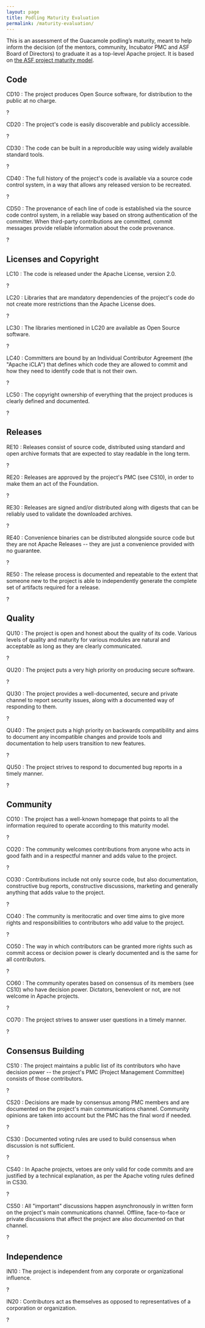 ```yaml
---
layout: page 
title: Podling Maturity Evaluation
permalink: /maturity-evaluation/
---
```


This is an assessment of the Guacamole podling’s maturity, meant to help inform
the decision (of the mentors, community, Incubator PMC and ASF Board of
Directors) to graduate it as a top-level Apache project. It is based on [the
ASF project maturity model](http://community.apache.org/apache-way/apache-project-maturity-model.html).

Code
----

CD10
: The project produces Open Source software, for distribution to the public at
  no charge.

  ?

CD20
: The project's code is easily discoverable and publicly accessible.

  ?

CD30
: The code can be built in a reproducible way using widely available standard
  tools.

  ?

CD40
: The full history of the project's code is available via a source code control
  system, in a way that allows any released version to be recreated.

  ?

CD50
: The provenance of each line of code is established via the source code
  control system, in a reliable way based on strong authentication of the
  committer. When third-party contributions are committed, commit messages
  provide reliable information about the code provenance.

  ?

Licenses and Copyright
----------------------

LC10
: The code is released under the Apache License, version 2.0.

  ?

LC20
: Libraries that are mandatory dependencies of the project's code do not create
  more restrictions than the Apache License does.

  ?

LC30
: The libraries mentioned in LC20 are available as Open Source software.

  ?

LC40
: Committers are bound by an Individual Contributor Agreement (the "Apache
  iCLA") that defines which code they are allowed to commit and how they need
  to identify code that is not their own.

  ?

LC50
: The copyright ownership of everything that the project produces is clearly
  defined and documented.

  ?

Releases
--------

RE10
: Releases consist of source code, distributed using standard and open archive
  formats that are expected to stay readable in the long term.

  ?

RE20
: Releases are approved by the project's PMC (see CS10), in order to make them
  an act of the Foundation.

  ?

RE30
: Releases are signed and/or distributed along with digests that can be
  reliably used to validate the downloaded archives.

  ?

RE40
: Convenience binaries can be distributed alongside source code but they are
  not Apache Releases -- they are just a convenience provided with no
  guarantee.

  ?

RE50
: The release process is documented and repeatable to the extent that someone
  new to the project is able to independently generate the complete set of
  artifacts required for a release.

  ?

Quality
-------

QU10
: The project is open and honest about the quality of its code. Various levels
  of quality and maturity for various modules are natural and acceptable as
  long as they are clearly communicated.

  ?

QU20
: The project puts a very high priority on producing secure software.

  ?

QU30
: The project provides a well-documented, secure and private channel to report
  security issues, along with a documented way of responding to them.

  ?

QU40
: The project puts a high priority on backwards compatibility and aims to
  document any incompatible changes and provide tools and documentation to help
  users transition to new features.

  ?

QU50
: The project strives to respond to documented bug reports in a timely manner.

  ?

Community
---------

CO10
: The project has a well-known homepage that points to all the information
  required to operate according to this maturity model.

  ?

CO20
: The community welcomes contributions from anyone who acts in good faith and
  in a respectful manner and adds value to the project.

  ?

CO30
: Contributions include not only source code, but also documentation,
  constructive bug reports, constructive discussions, marketing and generally
  anything that adds value to the project.

  ?

CO40
: The community is meritocratic and over time aims to give more rights and
  responsibilities to contributors who add value to the project.

  ?

CO50
: The way in which contributors can be granted more rights such as commit
  access or decision power is clearly documented and is the same for all
  contributors.

  ?

CO60
: The community operates based on consensus of its members (see CS10) who have
  decision power. Dictators, benevolent or not, are not welcome in Apache
  projects.

  ?

CO70
: The project strives to answer user questions in a timely manner.

  ?

Consensus Building
------------------

CS10
: The project maintains a public list of its contributors who have decision
  power -- the project's PMC (Project Management Committee) consists of those
  contributors.

  ?

CS20
: Decisions are made by consensus among PMC members and are documented on the
  project's main communications channel. Community opinions are taken into
  account but the PMC has the final word if needed.

  ?

CS30
: Documented voting rules are used to build consensus when discussion is not
  sufficient.

  ?

CS40
: In Apache projects, vetoes are only valid for code commits and are justified
  by a technical explanation, as per the Apache voting rules defined in CS30.

  ?

CS50
: All "important" discussions happen asynchronously in written form on the
  project's main communications channel. Offline, face-to-face or private
  discussions that affect the project are also documented on that channel.

  ?

Independence
------------

IN10
: The project is independent from any corporate or organizational influence.

  ?

IN20
: Contributors act as themselves as opposed to representatives of a corporation
  or organization.

  ?

